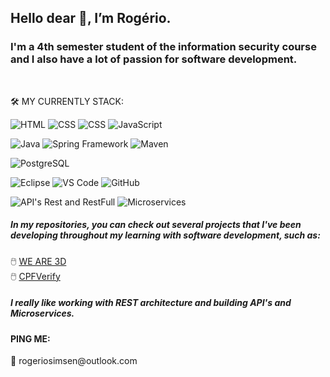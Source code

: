 <h2> Hello dear 👋, I’m Rogério.</h2>

<h3>I'm a 4th semester student of the information security course and I also have a lot of passion for software development.</h3></br>
 
 🛠️ MY CURRENTLY STACK: </br>
 
 ![HTML](https://img.shields.io/badge/-HTML-05122A?style=flat&logo=HTML5)
 ![CSS](https://img.shields.io/badge/-CSS3-05122A?style=flat&logo=CSS3)
 ![CSS](https://img.shields.io/badge/-Bootstrap-05122A?style=flat&logo=BOOTSTRAP)
 ![JavaScript](https://img.shields.io/badge/JavaScript-05122A?style=flat&logo=javascript)</br>
 
 ![Java](https://img.shields.io/badge/-Java-05122A?style=flat&logo=java)
 ![Spring Framework](https://img.shields.io/badge/-Spring%20Framework-05122A?style=flat&logo=spring)
 ![Maven](https://img.shields.io/badge/-Maven-05122A?style=flat&logo=apache-maven)</br>
 
 ![PostgreSQL](https://img.shields.io/badge/-PostgreSQL-05122A?style=flat&logo=postgresql)</br>
 
 ![Eclipse](https://img.shields.io/badge/-Eclipse-05122A?style=flat&logo=eclipse)
 ![VS Code](https://img.shields.io/badge/-VsCode-05122A?style=flat&logo=visual-studio-code)
 ![GitHub](https://img.shields.io/badge/-GitHub-05122A?style=flat&logo=github)</br>
 
 ![API's Rest and RestFull](https://img.shields.io/badge/-API's%20Rest%20and%20RestFull-05122A?style=flat&logo=java-oracle)
 ![Microservices](https://img.shields.io/badge/-Microservices-05122A?style=flat&logo=java-oracle)
 
 
 <h5>In my repositories, you can check out several projects that I've been developing throughout my learning with software development, such as:</h5>
 🖱️ <a href="https://weare3d.netlify.app/">WE ARE 3D</a></br>
 🖱️ <a href="https://cpfverify.netlify.app/">CPFVerify</a>
  <h5>I really like working with REST architecture and building API's and Microservices.</h5>
  
  
 <h4>PING ME:</h4>
 📮 rogeriosimsen@outlook.com
